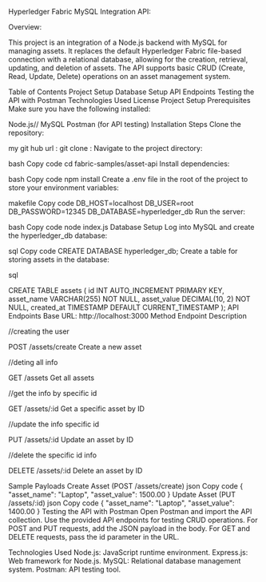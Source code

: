 Hyperledger Fabric MySQL Integration API:

Overview:

This project is an integration of a Node.js backend with MySQL for managing assets. It replaces the default Hyperledger Fabric file-based connection with a relational database, allowing for the creation, retrieval, updating, and deletion of assets. The API supports basic CRUD (Create, Read, Update, Delete) operations on an asset management system.

Table of Contents
Project Setup
Database Setup
API Endpoints
Testing the API with Postman
Technologies Used
License
Project Setup
Prerequisites
Make sure you have the following installed:

Node.js//
MySQL
Postman (for API testing)
Installation Steps
Clone the repository:


my git hub url :
git clone :
Navigate to the project directory:

bash
Copy code
cd fabric-samples/asset-api
Install dependencies:

bash
Copy code
npm install
Create a .env file in the root of the project to store your environment variables:

makefile
Copy code
DB_HOST=localhost
DB_USER=root
DB_PASSWORD=12345
DB_DATABASE=hyperledger_db
Run the server:

bash
Copy code
node index.js
Database Setup
Log into MySQL and create the hyperledger_db database:

sql
Copy code
CREATE DATABASE hyperledger_db;
Create a table for storing assets in the database:

sql

CREATE TABLE assets (
    id INT AUTO_INCREMENT PRIMARY KEY,
    asset_name VARCHAR(255) NOT NULL,
    asset_value DECIMAL(10, 2) NOT NULL,
    created_at TIMESTAMP DEFAULT CURRENT_TIMESTAMP
);
API Endpoints
Base URL: http://localhost:3000
Method	Endpoint	Description

//creating the user

POST	/assets/create	Create a new asset

//deting all info

GET	/assets	Get all assets

//get the info by specific id

GET	/assets/:id	Get a specific asset by ID

//update the info specific id

PUT	/assets/:id	Update an asset by ID

//delete the specific id info

DELETE	/assets/:id	Delete an asset by ID

Sample Payloads
Create Asset (POST /assets/create)
json
Copy code
{
    "asset_name": "Laptop",
    "asset_value": 1500.00
}
Update Asset (PUT /assets/:id)
json
Copy code
{
    "asset_name": "Laptop",
    "asset_value": 1400.00
}
Testing the API with Postman
Open Postman and import the API collection.
Use the provided API endpoints for testing CRUD operations.
For POST and PUT requests, add the JSON payload in the body.
For GET and DELETE requests, pass the id parameter in the URL.


Technologies Used
Node.js: JavaScript runtime environment.
Express.js: Web framework for Node.js.
MySQL: Relational database management system.
Postman: API testing tool.
